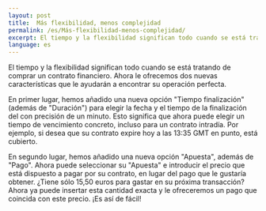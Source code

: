 ```yaml
---
layout: post
title:  Más flexibilidad, menos complejidad
permalink: /es/Más-flexibilidad-menos-complejidad/
excerpt: El tiempo y la flexibilidad significan todo cuando se está tratando de comprar un contrato financiero. Ahora le ofrecemos dos nuevas características que le ayudarán a encontrar su operación perfecta.
language: es
---
```


El tiempo y la flexibilidad significan todo cuando se está tratando de comprar un contrato financiero. Ahora le ofrecemos dos nuevas características que le ayudarán a encontrar su operación perfecta.

En primer lugar, hemos añadido una nueva opción "Tiempo finalización" (además de "Duración") para elegir la fecha y el tiempo de la finalización del con precisión de un minuto. Esto significa que ahora puede elegir un tiempo de vencimiento concreto, incluso para un contrato intradía. Por ejemplo, si desea que su contrato expire hoy a las 13:35 GMT en punto, está cubierto.

En segundo lugar, hemos añadido una nueva opción "Apuesta", además de "Pago". Ahora puede seleccionar su "Apuesta" e introducir el precio que está dispuesto a pagar por su contrato, en lugar del pago que le gustaría obtener. ¿Tiene sólo 15,50 euros para gastar en su próxima transacción? Ahora ya puede insertar esta cantidad exacta y le ofreceremos un pago que coincida con este precio. ¡Es así de fácil!
